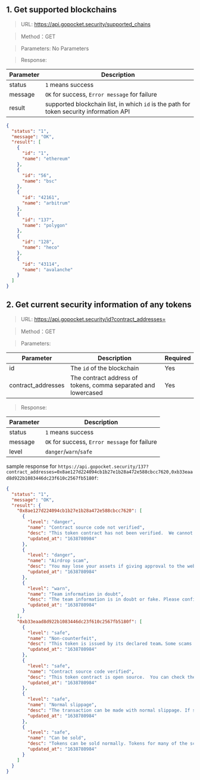 ## 1. Get supported blockchains

>URL: https://api.gopocket.security/supported_chains

>Method：GET

>Parameters: No Parameters

>Response:

Parameter|Description
---|---
status|`1` means success
message|`OK` for success, `Error message` for failure
result| supported blockchain list, in which `id` is the path for token security information API


```json
{
  "status": "1",
  "message": "OK",
  "result": [
    {
      "id": "1",
      "name": "ethereum"
    },
    {
      "id": "56",
      "name": "bsc"
    },
    {
      "id": "42161",
      "name": "arbitrum"
    },
    {
      "id": "137",
      "name": "polygon"
    },
    {
      "id": "128",
      "name": "heco"
    },
    {
      "id": "43114",
      "name": "avalanche"
    }
  ]
}
```

## 2. Get current security information of any tokens

>URL: https://api.gopocket.security/id?contract_addresses=

>Method：GET

>Parameters:

Parameter|Description|Required
---|---|---
id|The `id` of the blockchain|Yes
contract_addresses|The contract address of tokens, comma separated and lowercased|Yes


>Response:

Parameter|Description
---|---
status|`1` means success
message|`OK` for success, `Error message` for failure
level|`danger`/`warn`/`safe`

sample response for `https://api.gopocket.security/137?contract_addresses=0x8ae127d224094cb1b27e1b28a472e588cbcc7620,0xb33eaad8d922b1083446dc23f610c2567fb5180f`:
```json
{
  "status": "1",
  "message": "OK",
  "result": {
    "0x8ae127d224094cb1b27e1b28a472e588cbcc7620": [
      {
        "level": "danger",
        "name": "Contract source code not verified",
        "desc": "This token contract has not been verified.  We cannot check the contract code for details. Unsourced token contracts are likely to have malicious function to defraud users of their assets. Please apply to the project team to open source.",
        "updated_at": "1638780984"
      },
      {
        "level": "danger",
        "name": "Airdrop scam",
        "desc": "You may lose your assets if giving approval to the website of this token.",
        "updated_at": "1638780984"
      },
      {
        "level": "warn",
        "name": "Team information in doubt",
        "desc": "The team information is in doubt or fake. Please confirm the credibility of team information to the project team.",
        "updated_at": "1638780984"
      }
    ],
    "0xb33eaad8d922b1083446dc23f610c2567fb5180f": [
      {
        "level": "safe",
        "name": "Non-counterfeit",
        "desc": "This token is issued by its declared team。Some scams will create a well-known token with the same name to defraud users of their assets.",
        "updated_at": "1638780984"
      },
      {
        "level": "safe",
        "name": "Contract source code verified",
        "desc": "This token contract is open source.  You can check the contract code for details. Unsourced token contracts are likely to have malicious function to defraud users of their assets.",
        "updated_at": "1638780984"
      },
      {
        "level": "safe",
        "name": "Normal slippage",
        "desc": "The transaction can be made with normal slippage. If slippage is high, user transaction fees will be high.",
        "updated_at": "1638780984"
      },
      {
        "level": "safe",
        "name": "Can be sold",
        "desc": "Tokens can be sold normally. Tokens for many of the scams can not be sold.",
        "updated_at": "1638780984"
      }
    ]
  }
}
```
